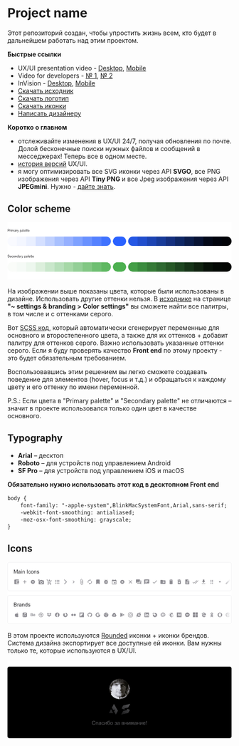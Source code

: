 # Project name

Этот репозиторий создан, чтобы упростить жизнь всем, кто будет в дальнейшем работать над этим проектом. 

**Быстрые ссылки**
- UX/UI presentation video - [Desktop](#), [Mobile](#)
- Video for developers - [№ 1](#), [№ 2](#)
- InVision - [Desktop](#), [Mobile](#)
- [Скачать исходник](/1%20Sources)
- [Скачать логотип](/2%20Export/Branding/)
- [Скачать иконки](#icons)
- [Написать дизайнеру](mailto:w@res.pm)

**Коротко о главном**

* отслеживайте изменения в UX/UI 24/7, получая обновления по почте. Долой бесконечные поиски нужных файлов и сообщений в месседжерах! Теперь все в одном месте.
* [история версий](/1%20Sources) UX/UI.
* я могу оптимизировать все SVG иконки через API **SVGO**, все PNG изображения через API **Tiny PNG** и все Jpeg изображения через API **JPEGmini**. Нужно - [дайте знать](mailto:w@res.pm).

## Color scheme

![Color scheme](/2%20Export/Guides/RU/GitHub/Color%20Scheme.jpg)

На изображении выше показаны цвета, которые были использованы в дизайне. Использовать другие оттенки нельзя. В [исходнике](/1%20Sources) на странице **"~ settings & branding > Color settings"** вы сможете найти все палитры, в том числе и с оттенками серого.

Вот [SCSS код](/3%20Docs/system/color%20system.scss), который автоматически сгенерирует переменные для основного и второстепенного цвета, а также для их оттенков + добавит палитру для оттенков серого. Важно использовать указанные оттенки серого. Если я буду проверять качество **Front end** по этому проекту - это будет обязательным требованием.

Воспользовавшись этим решением вы легко сможете создавать поведение для элементов (hover, focus и т.д.) и обращаться к каждому цвету и его оттенку по имени переменной.

P.S.: Если цвета в "Primary palette" и "Secondary palette" не отличаются – значит в проекте использовался только один цвет в качестве основного.

## Typography

- **Arial** – десктоп
- **Roboto** – для устройств под управлением Android
- **SF Pro** – для устройств под управлением iOS и macOS

**Обязательно нужно использовать этот код в десктопном Front end**

```
body {
    font-family: "-apple-system",BlinkMacSystemFont,Arial,sans-serif;
    -webkit-font-smoothing: antialiased;
    -moz-osx-font-smoothing: grayscale;
}
```

## Icons

![Icons](/2%20Export/Guides/RU/GitHub/Icons.jpg)

В этом проекте используются [Rounded](/2%20Export/icons/rounded) иконки + иконки брендов. Система дизайна экспортирует все доступные ей иконки. Вам нужны только те, которые используются в UX/UI.

![Footer](/2%20Export/Guides/RU/GitHub/Footer.png)